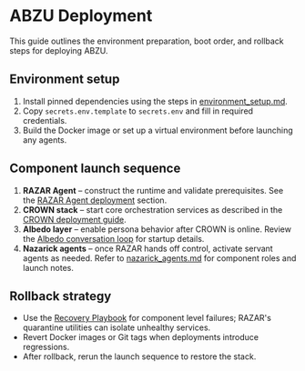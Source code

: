 # ABZU Deployment

This guide outlines the environment preparation, boot order, and rollback steps for deploying ABZU.

## Environment setup

1. Install pinned dependencies using the steps in [environment_setup.md](environment_setup.md).
2. Copy `secrets.env.template` to `secrets.env` and fill in required credentials.
3. Build the Docker image or set up a virtual environment before launching any agents.

## Component launch sequence

1. **RAZAR Agent** – construct the runtime and validate prerequisites. See the [RAZAR Agent deployment](RAZAR_AGENT.md#deployment) section.
2. **CROWN stack** – start core orchestration services as described in the [CROWN deployment guide](CROWN_OVERVIEW.md#deployment).
3. **Albedo layer** – enable persona behavior after CROWN is online. Review the [Albedo conversation loop](ALBEDO_LAYER.md#conversation-loop) for startup details.
4. **Nazarick agents** – once RAZAR hands off control, activate servant agents as needed. Refer to [nazarick_agents.md](nazarick_agents.md) for component roles and launch notes.

## Rollback strategy

- Use the [Recovery Playbook](recovery_playbook.md) for component level failures; RAZAR's quarantine utilities can isolate unhealthy services.
- Revert Docker images or Git tags when deployments introduce regressions.
- After rollback, rerun the launch sequence to restore the stack.
